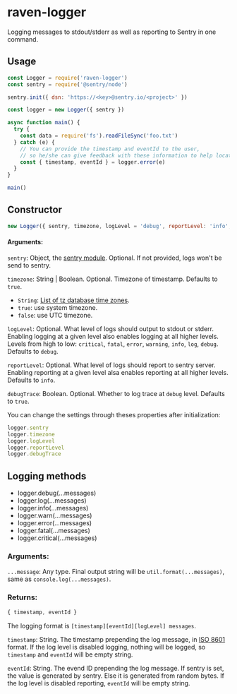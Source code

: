 # raven-logger
Logging messages to stdout/stderr as well as reporting to Sentry in one command.

## Usage
```js
const Logger = require('raven-logger')
const sentry = require('@sentry/node')

sentry.init({ dsn: 'https://<key>@sentry.io/<project>' })

const logger = new Logger({ sentry })

async function main() {
  try {
    const data = require('fs').readFileSync('foo.txt')
  } catch (e) {
    // You can provide the timestamp and eventId to the user,
    // so he/she can give feedback with these information to help locating the issue.
    const { timestamp, eventId } = logger.error(e)
  }
}

main()
```

## Constructor
```js
new Logger({ sentry, timezone, logLevel = 'debug', reportLevel: 'info', debugTrace = true })
```

#### Arguments:
`sentry`: Object, the [sentry module](https://www.npmjs.com/package/@sentry/node). Optional.
  If not provided, logs won't be send to sentry.

`timezone`: String | Boolean. Optional. Timezone of timestamp. Defaults to `true`.
  * `String`: [List of tz database time zones](https://en.wikipedia.org/wiki/List_of_tz_database_time_zones).
  * `true`: use system timezone.
  * `false`: use UTC timezone.

`logLevel`: Optional. What level of logs should output to stdout or stderr.
  Enabling logging at a given level also enables logging at all higher levels.  
  Levels from high to low: `critical`, `fatal`, `error`, `warning`, `info`, `log`, `debug`.  
  Defaults to `debug`.

`reportLevel`: Optional. What level of logs should report to sentry server.
  Enabling reporting at a given level alsa enables reporting at all higher levels.  
  Defaults to `info`.

`debugTrace`: Boolean. Optional. Whether to log trace at `debug` level. Defaults to `true`.

You can change the settings through theses properties after initialization:
```js
logger.sentry
logger.timezone
logger.logLevel
logger.reportLevel
logger.debugTrace
```

## Logging methods
* logger.debug(...messages)
* logger.log(...messages)
* logger.info(...messages)
* logger.warn(...messages)
* logger.error(...messages)
* logger.fatal(...messages)
* logger.critical(...messages)

### Arguments:
`...message`: Any type. Final output string will be `util.format(...messages)`, same as `console.log(...messages)`.

### Returns:
```js
{ timestamp, eventId }
```

The logging format is `[timestamp][eventId][logLevel] messages`.

`timestamp`: String. The timestamp prepending the log message, in [ISO 8601](https://en.wikipedia.org/wiki/ISO_8601) format.
  If the log level is disabled logging, nothing will be logged, so `timestamp` and `eventId` will be empty string.

`eventId`: String. The evend ID prepending the log message.
  If sentry is set, the value is generated by sentry. Else it is generated from random bytes.
  If the log level is disabled reporting, `eventId` will be empty string.
